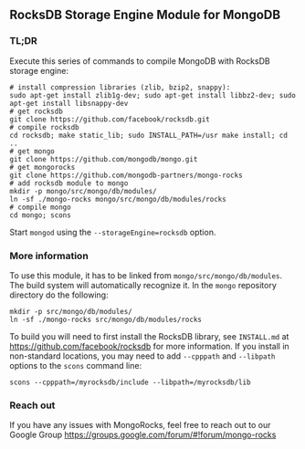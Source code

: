 ## RocksDB Storage Engine Module for MongoDB

### TL;DR

Execute this series of commands to compile MongoDB with RocksDB storage engine:
    
    # install compression libraries (zlib, bzip2, snappy):
    sudo apt-get install zlib1g-dev; sudo apt-get install libbz2-dev; sudo apt-get install libsnappy-dev
    # get rocksdb
    git clone https://github.com/facebook/rocksdb.git
    # compile rocksdb
    cd rocksdb; make static_lib; sudo INSTALL_PATH=/usr make install; cd ..
    # get mongo
    git clone https://github.com/mongodb/mongo.git
    # get mongorocks
    git clone https://github.com/mongodb-partners/mongo-rocks
    # add rocksdb module to mongo
    mkdir -p mongo/src/mongo/db/modules/
    ln -sf ./mongo-rocks mongo/src/mongo/db/modules/rocks
    # compile mongo
    cd mongo; scons

Start `mongod` using the `--storageEngine=rocksdb` option.
    
### More information

To use this module, it has to be linked from `mongo/src/mongo/db/modules`. The build system will automatically recognize it. In the `mongo` repository directory do the following:

    mkdir -p src/mongo/db/modules/
    ln -sf ./mongo-rocks src/mongo/db/modules/rocks

To build you will need to first install the RocksDB library, see `INSTALL.md`
at https://github.com/facebook/rocksdb for more information. If you install
in non-standard locations, you may need to add `--cpppath` and `--libpath`
options to the `scons` command line:

    scons --cpppath=/myrocksdb/include --libpath=/myrocksdb/lib
    
### Reach out

If you have any issues with MongoRocks, feel free to reach out to our Google Group https://groups.google.com/forum/#!forum/mongo-rocks
